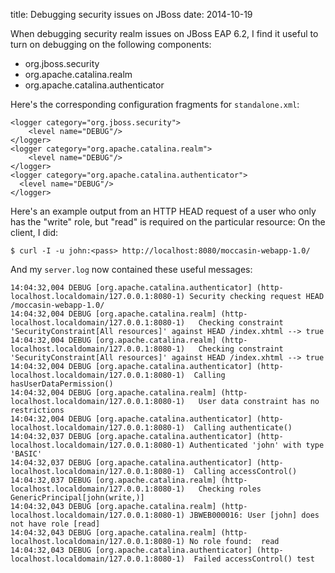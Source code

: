 title: Debugging security issues on JBoss
date: 2014-10-19

When debugging security realm issues on JBoss EAP 6.2, I find it
useful to turn on debugging on the following components:

- org.jboss.security
- org.apache.catalina.realm
- org.apache.catalina.authenticator

Here's the corresponding configuration fragments for
```standalone.xml```:

```
<logger category="org.jboss.security">
    <level name="DEBUG"/>
</logger>
<logger category="org.apache.catalina.realm">
    <level name="DEBUG"/>
</logger>
<logger category="org.apache.catalina.authenticator">
  <level name="DEBUG"/>
</logger>
```

Here's an example output from an HTTP HEAD request of a user who
only has the "write" role, but "read" is required on the particular
resource:
On the client, I did:

```
$ curl -I -u john:<pass> http://localhost:8080/moccasin-webapp-1.0/
```

And my ```server.log``` now contained these useful messages:

```
14:04:32,004 DEBUG [org.apache.catalina.authenticator] (http-localhost.localdomain/127.0.0.1:8080-1) Security checking request HEAD /moccasin-webapp-1.0/
14:04:32,004 DEBUG [org.apache.catalina.realm] (http-localhost.localdomain/127.0.0.1:8080-1)   Checking constraint 'SecurityConstraint[All resources]' against HEAD /index.xhtml --> true
14:04:32,004 DEBUG [org.apache.catalina.realm] (http-localhost.localdomain/127.0.0.1:8080-1)   Checking constraint 'SecurityConstraint[All resources]' against HEAD /index.xhtml --> true
14:04:32,004 DEBUG [org.apache.catalina.authenticator] (http-localhost.localdomain/127.0.0.1:8080-1)  Calling hasUserDataPermission()
14:04:32,004 DEBUG [org.apache.catalina.realm] (http-localhost.localdomain/127.0.0.1:8080-1)   User data constraint has no restrictions
14:04:32,004 DEBUG [org.apache.catalina.authenticator] (http-localhost.localdomain/127.0.0.1:8080-1)  Calling authenticate()
14:04:32,037 DEBUG [org.apache.catalina.authenticator] (http-localhost.localdomain/127.0.0.1:8080-1) Authenticated 'john' with type 'BASIC'
14:04:32,037 DEBUG [org.apache.catalina.authenticator] (http-localhost.localdomain/127.0.0.1:8080-1)  Calling accessControl()
14:04:32,037 DEBUG [org.apache.catalina.realm] (http-localhost.localdomain/127.0.0.1:8080-1)   Checking roles GenericPrincipal[john(write,)]
14:04:32,043 DEBUG [org.apache.catalina.realm] (http-localhost.localdomain/127.0.0.1:8080-1) JBWEB000016: User [john] does not have role [read]
14:04:32,043 DEBUG [org.apache.catalina.realm] (http-localhost.localdomain/127.0.0.1:8080-1) No role found:  read
14:04:32,043 DEBUG [org.apache.catalina.authenticator] (http-localhost.localdomain/127.0.0.1:8080-1)  Failed accessControl() test
```
